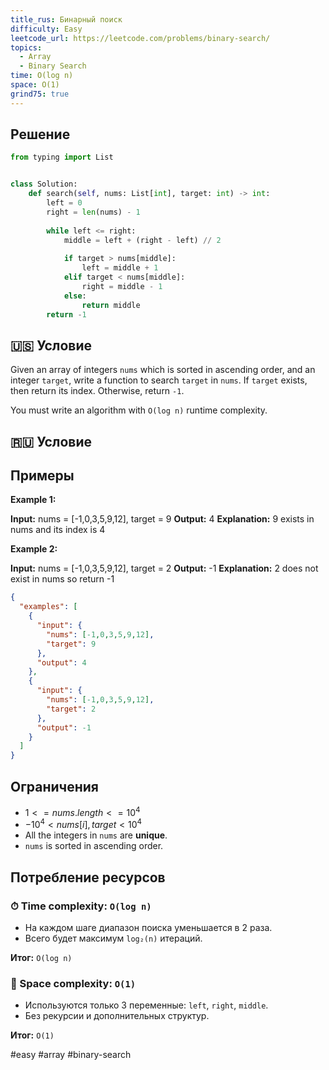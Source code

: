 ```yaml
---
title_rus: Бинарный поиск
difficulty: Easy
leetcode_url: https://leetcode.com/problems/binary-search/
topics:
  - Array
  - Binary Search
time: O(log n)
space: O(1)
grind75: true
---
```


## Решение

```python
from typing import List


class Solution:  
    def search(self, nums: List[int], target: int) -> int:  
        left = 0  
        right = len(nums) - 1  
  
        while left <= right:  
            middle = left + (right - left) // 2  
  
            if target > nums[middle]:  
                left = middle + 1  
            elif target < nums[middle]:  
                right = middle - 1  
            else:  
                return middle  
        return -1
```

## 🇺🇸 Условие

Given an array of integers `nums` which is sorted in ascending order, and an integer `target`, write a function to search `target` in `nums`. If `target` exists, then return its index. Otherwise, return `-1`.

You must write an algorithm with `O(log n)` runtime complexity.

## 🇷🇺 Условие

<!-- Место для вставки перевода на русском языке -->

## Примеры

**Example 1:**

**Input:** nums = [-1,0,3,5,9,12], target = 9
**Output:** 4
**Explanation:** 9 exists in nums and its index is 4

**Example 2:**

**Input:** nums = [-1,0,3,5,9,12], target = 2
**Output:** -1
**Explanation:** 2 does not exist in nums so return -1

```json
{
  "examples": [
    {
      "input": {
        "nums": [-1,0,3,5,9,12],
        "target": 9
      },
      "output": 4
    },
    {
      "input": {
        "nums": [-1,0,3,5,9,12],
        "target": 2
      },
      "output": -1
    }
  ]
}
```

## Ограничения

- $1 <= nums.length <= 10^4$
- $-10^4 < nums[i], target < 10^4$
- All the integers in `nums` are **unique**.
- `nums` is sorted in ascending order.

## Потребление ресурсов
### ⏱ Time complexity: `O(log n)`

- На каждом шаге диапазон поиска уменьшается в 2 раза.
- Всего будет максимум `log₂(n)` итераций.

**Итог:** `O(log n)`

### 🧠 Space complexity: `O(1)`

- Используются только 3 переменные: `left`, `right`, `middle`.
- Без рекурсии и дополнительных структур.

**Итог:** `O(1)`

#easy #array #binary-search
